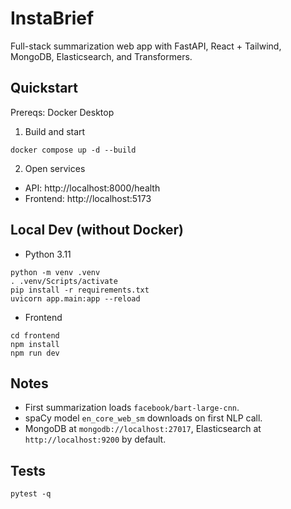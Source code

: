 # InstaBrief

Full-stack summarization web app with FastAPI, React + Tailwind, MongoDB, Elasticsearch, and Transformers.

## Quickstart

Prereqs: Docker Desktop

1. Build and start

```
docker compose up -d --build
```

2. Open services
- API: http://localhost:8000/health
- Frontend: http://localhost:5173

## Local Dev (without Docker)

- Python 3.11
```
python -m venv .venv
. .venv/Scripts/activate
pip install -r requirements.txt
uvicorn app.main:app --reload
```
- Frontend
```
cd frontend
npm install
npm run dev
```

## Notes
- First summarization loads `facebook/bart-large-cnn`.
- spaCy model `en_core_web_sm` downloads on first NLP call.
- MongoDB at `mongodb://localhost:27017`, Elasticsearch at `http://localhost:9200` by default.

## Tests
```
pytest -q
```
